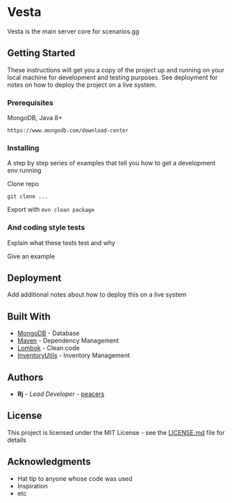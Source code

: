 # Vesta
Vesta is the main server core for scenarios.gg

## Getting Started

These instructions will get you a copy of the project up and running on your local machine for development and testing purposes. See deployment for notes on how to deploy the project on a live system.

### Prerequisites

MongoDB, Java 8+

```https://www.mongodb.com/download-center```

### Installing

A step by step series of examples that tell you how to get a development env running

Clone repo

```
git clone ...
```


Export with `mvn clean package`


### And coding style tests

Explain what these tests test and why

Give an example

## Deployment

Add additional notes about how to deploy this on a live system

## Built With

* [MongoDB](https://www.mongodb.com/download-center) - Database
* [Maven](https://maven.apache.org/) - Dependency Management
* [Lombok](https://projectlombok.org/) - Clean code
* [InventoryUtils](https://gist.github.com/blok601) - Inventory Management

## Authors

* **Rj** - *Lead Developer* - [peacers](https://github.com/peacers)

## License

This project is licensed under the MIT License - see the [LICENSE.md](LICENSE.md) file for details

## Acknowledgments

* Hat tip to anyone whose code was used
* Inspiration
* etc

